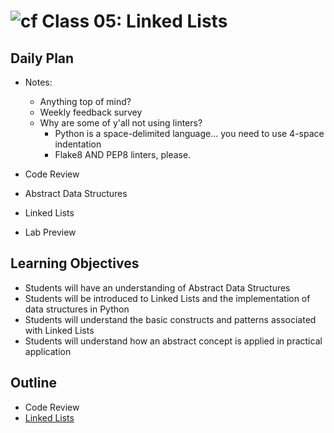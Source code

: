 # ![cf](http://i.imgur.com/7v5ASc8.png) Class 05: Linked Lists

## Daily Plan
- Notes:
    - Anything top of mind?
    - Weekly feedback survey
    - Why are some of y'all not using linters?
        - Python is a space-delimited language... you need to use 4-space indentation
        - Flake8 AND PEP8 linters, please.

- Code Review
- Abstract Data Structures
- Linked Lists
- Lab Preview

## Learning Objectives
- Students will have an understanding of Abstract Data Structures
- Students will be introduced to Linked Lists and the implementation of data structures in Python
- Students will understand the basic constructs and patterns associated with Linked Lists
- Students will understand how an abstract concept is applied in practical application

## Outline
- Code Review
- [Linked Lists]

<!-- links -->
[Linked Lists]: ./notes/singly_linked_list.md
